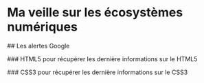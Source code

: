 # Ma veille sur les écosystèmes numériques

## Les alertes Google

### HTML5
pour récupérer les dernière informations sur le HTML5

### CSS3
pour récupérer les dernière informations sur le CSS3

